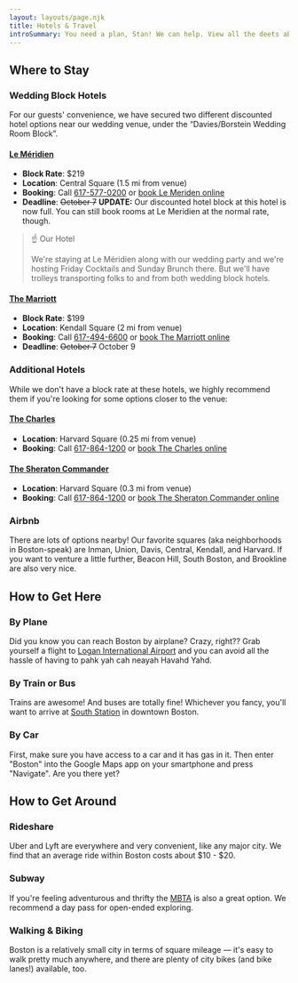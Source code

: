 ```yaml
---
layout: layouts/page.njk
title: Hotels & Travel
introSummary: You need a plan, Stan! We can help. View all the deets about the rest of the wedding weekend, where to stay, and how to get here.
---
```


## Where to Stay

### Wedding Block Hotels

For our guests' convenience, we have secured two different discounted hotel options near our wedding venue, under the “Davies/Borstein Wedding Room Block”.

#### [Le Méridien](https://goo.gl/maps/Bs52XamKjugYJxyU6)

* **Block Rate**: $219
* **Location**: Central Square (1.5 mi from venue)
* **Booking**: Call [617-577-0200](tel:6175770200) or [book Le Meriden online](https://www.marriott.com/events/start.mi?id=1647348171625&key=GRP)
* **Deadline**: ~~October 7~~ **UPDATE:** Our discounted hotel block at this hotel is now full. You can still book rooms at Le Meridien at the normal rate, though.

> ☝️ Our Hotel
>
> We're staying at Le Méridien along with our wedding party and we're hosting Friday Cocktails and Sunday Brunch there. But we'll have trolleys transporting folks to and from both wedding block hotels.

#### [The Marriott](https://goo.gl/maps/KJxcu23ywJZvkWKc7)

* **Block Rate**: $199
* **Location**: Kendall Square (2 mi from venue)
* **Booking**: Call [617-494-6600](tel:6174946600) or [book The Marriott online](https://www.marriott.com/events/start.mi?id=1648493727073&key=GRP)
* **Deadline**: ~~October 7~~ October 9

### Additional Hotels

While we don't have a block rate at these hotels, we highly recommend them if you're looking for some options closer to the venue:

#### [The Charles](https://goo.gl/maps/5J8ue6nXNbjY6iUC6)

* **Location**: Harvard Square (0.25 mi from venue)
* **Booking**: Call [617-864-1200](tel:6178641200) or [book The Charles online](https://www.charleshotel.com/)

#### [The Sheraton Commander](https://goo.gl/maps/TGkQzReBFa7rtYEm8)

* **Location**: Harvard Square (0.3 mi from venue)
* **Booking**: Call [617-864-1200](tel:6178641200) or [book The Sheraton Commander online](https://www.marriott.com/en-us/hotels/boscs-sheraton-commander-hotel/overview/)

### Airbnb

There are lots of options nearby! Our favorite squares (aka neighborhoods in Boston-speak) are Inman, Union, Davis, Central, Kendall, and Harvard. If you want to venture a little further, Beacon Hill, South Boston, and Brookline are also very nice.

## How to Get Here

### By Plane

Did you know you can reach Boston by airplane? Crazy, right?? Grab yourself a flight to [Logan International Airport](http://www.massport.com/logan-airport/) and you can avoid all the hassle of having to pahk yah cah neayah Havahd Yahd.

### By Train or Bus

Trains are awesome! And buses are totally fine! Whichever you fancy, you'll want to arrive at [South Station](https://www.south-station.net/) in downtown Boston.

### By Car

First, make sure you have access to a car and it has gas in it. Then enter "Boston" into the Google Maps app on your smartphone and press "Navigate". Are you there yet?

## How to Get Around

### Rideshare

Uber and Lyft are everywhere and very convenient, like any major city. We find that an average ride within Boston costs about $10 - $20.

### Subway

If you're feeling adventurous and thrifty the [MBTA](https://www.mbta.com/schedules/subway) is also a great option. We recommend a day pass for open-ended exploring.

### Walking & Biking

Boston is a relatively small city in terms of square mileage — it's easy to walk pretty much anywhere, and there are plenty of city bikes (and bike lanes!) available, too.
